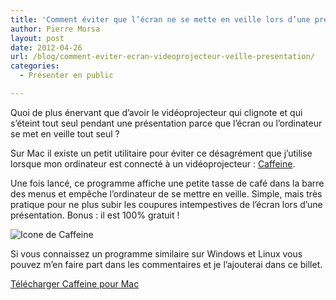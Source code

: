 ```yaml
---
title: 'Comment éviter que l’écran ne se mette en veille lors d’une présentation'
author: Pierre Morsa
layout: post
date: 2012-04-26
url: /blog/comment-eviter-ecran-videoprojecteur-veille-presentation/
categories:
  - Présenter en public

---
```

Quoi de plus énervant que d’avoir le vidéoprojecteur qui clignote et qui s’éteint tout seul pendant une présentation parce que l’écran ou l’ordinateur se met en veille tout seul ?

Sur Mac il existe un petit utilitaire pour éviter ce désagrément que j’utilise lorsque mon ordinateur est connecté à un vidéoprojecteur : [Caffeine][1].

Une fois lancé, ce programme affiche une petite tasse de café dans la barre des menus et empêche l’ordinateur de se mettre en veille. Simple, mais très pratique pour ne plus subir les coupures intempestives de l’écran lors d’une présentation. Bonus : il est 100% gratuit !

![Icone de Caffeine][caffeine_icon]

Si vous connaissez un programme similaire sur Windows et Linux vous pouvez m’en faire part dans les commentaires et je l’ajouterai dans ce billet.

[Télécharger Caffeine pour Mac][1]

 [1]: http://lightheadsw.com/caffeine/
 [caffeine_icon]: /pictures/2012/04/caffeine-menubar-icon.jpg